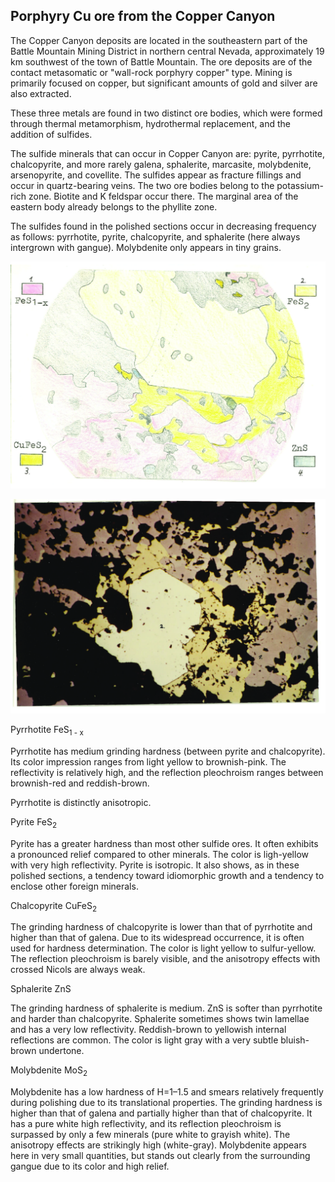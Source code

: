 ## Porphyry Cu ore from the Copper Canyon

The Copper Canyon deposits are located in the southeastern part of the Battle Mountain Mining District in northern central Nevada, approximately 19 km southwest of the town of Battle Mountain. 
The ore deposits are of the contact metasomatic or "wall-rock porphyry copper" type. Mining is primarily focused on copper, but significant amounts of gold and silver are also extracted.

These three metals are found in two distinct ore bodies, which were formed through thermal metamorphism, hydrothermal replacement, and the addition of sulfides.

The sulfide minerals that can occur in Copper Canyon are: pyrite, pyrrhotite, chalcopyrite, and more rarely galena, sphalerite, marcasite, molybdenite, arsenopyrite, and covellite.
The sulfides appear as fracture fillings and occur in quartz-bearing veins.
The two ore bodies belong to the potassium-rich zone. Biotite and K feldspar occur there. The marginal area of the eastern body already belongs to the phyllite zone.

The sulfides found in the polished sections occur in decreasing frequency as follows: pyrrhotite, pyrite, chalcopyrite, and sphalerite (here always intergrown with gangue). Molybdenite only appears in tiny grains.

![Copper Canyon - sketch](https://github.com/DinaKlim/OD_RL_notes/blob/main/RL_notes/10_Copper_canyon/10%20Copper%20Canyon%20sketch.jpg)


![Copper Canyon - photo](https://github.com/DinaKlim/OD_RL_notes/blob/main/RL_notes/10_Copper_canyon/10%20Copper%20Canyon%20photo.jpg)

Pyrrhotite FeS<sub>1 - x</sub>

Pyrrhotite has medium grinding hardness (between pyrite and chalcopyrite). Its color impression ranges from light yellow to brownish-pink.
The reflectivity is relatively high, and the reflection pleochroism ranges between brownish-red and reddish-brown.

Pyrrhotite is distinctly anisotropic.

Pyrite FeS<sub>2</sub>

Pyrite has a greater hardness than most other sulfide ores.
It often exhibits a pronounced relief compared to other minerals.
The color is ligh-yellow with very high reflectivity.
Pyrite is isotropic. It also shows, as in these polished sections, a tendency toward idiomorphic growth and a tendency to enclose other foreign minerals.

Chalcopyrite CuFeS<sub>2</sub>

The grinding hardness of chalcopyrite is lower than that of pyrrhotite and higher than that of galena. Due to its widespread occurrence, it is often used for hardness determination.
The color is light yellow to sulfur-yellow.
The reflection pleochroism is barely visible, and the anisotropy effects with crossed Nicols are always weak.

Sphalerite ZnS

The grinding hardness of sphalerite is medium. ZnS is softer than pyrrhotite and harder than chalcopyrite. Sphalerite sometimes shows twin lamellae and has a very low reflectivity. Reddish-brown to yellowish internal reflections are common. The color is light gray with a very subtle bluish-brown undertone.

Molybdenite MoS<sub>2</sub>

Molybdenite has a low hardness of H=1–1.5 and smears relatively frequently during polishing due to its translational properties.
The grinding hardness is higher than that of galena and partially higher than that of chalcopyrite. It has a pure white high reflectivity, and its reflection pleochroism is surpassed by only a few minerals (pure white to grayish white). The anisotropy effects are strikingly high (white-gray).
Molybdenite appears here in very small quantities, but stands out clearly from the surrounding gangue due to its color and high relief.

